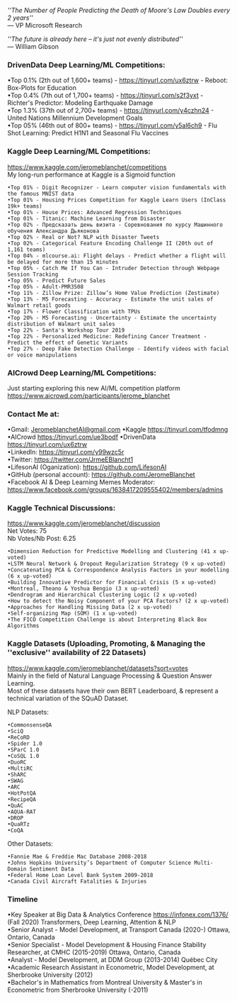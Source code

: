 *''The Number of People Predicting the Death of Moore's Law Doubles every 2 years''*   
― VP Microsoft Research   

*''The future is already here – it's just not evenly distributed''*   
― William Gibson   

### DrivenData Deep Learning/ML Competitions:
•Top 0.1% (2th out of 1,600+ teams) - https://tinyurl.com/ux6ztrw - Reboot: Box-Plots for Education   
•Top 0.4% (7th out of 1,700+ teams) - https://tinyurl.com/s2f3yxt - Richter's Predictor: Modeling Earthquake Damage   
•Top 1.3% (37th out of 2,700+ teams) - https://tinyurl.com/y4czhn24 - United Nations Millennium Development Goals   
•Top 05% (46th out of 800+ teams) - https://tinyurl.com/y5al6ch9 - Flu Shot Learning: Predict H1N1 and Seasonal Flu Vaccines 

### Kaggle Deep Learning/ML Competitions:   
https://www.kaggle.com/jeromeblanchet/competitions   
My long-run performance at Kaggle is a Sigmoid function
```
•Top 01% - Digit Recognizer - Learn computer vision fundamentals with the famous MNIST data   
•Top 01% - Housing Prices Competition for Kaggle Learn Users (InClass 19k+ teams)   
•Top 01% - House Prices: Advanced Regression Techniques   
•Top 01% - Titanic: Machine Learning from Disaster   
•Top 02% - Предсказать день визита - Соревнования по курсу Машинного обучения Александра Дьяконова      
•Top 02% - Real or Not? NLP with Disaster Tweets   
•Top 02% - Categorical Feature Encoding Challenge II (20th out of 1,161 teams)  
•Top 04% - mlcourse.ai: Flight delays - Predict whether a flight will be delayed for more than 15 minutes   
•Top 05% - Catch Me If You Can - Intruder Detection through Webpage Session Tracking   
•Top 05% - Predict Future Sales   
•Top 05% - Adult-PMR3508   
•Top 11% - Zillow Prize: Zillow’s Home Value Prediction (Zestimate)  
•Top 13% - M5 Forecasting - Accuracy - Estimate the unit sales of Walmart retail goods   
•Top 17% - Flower Classification with TPUs   
•Top 20% - M5 Forecasting - Uncertainty - Estimate the uncertainty distribution of Walmart unit sales   
•Top 22% - Santa's Workshop Tour 2019   
•Top 22% - Personalized Medicine: Redefining Cancer Treatment - Predict the effect of Genetic Variants      
•Top 27% - Deep Fake Detection Challenge - Identify videos with facial or voice manipulations   
```

### AICrowd Deep Learning/ML Competitions:
Just starting exploring this new AI/ML competition platform https://www.aicrowd.com/participants/jerome_blanchet   

### Contact Me at:
•Gmail: JeromeblanchetAI@gmail.com
•Kaggle https://tinyurl.com/tfodmng 
•AICrowd https://tinyurl.com/ue3bodf 
•DrivenData https://tinyurl.com/ux6ztrw   
•LinkedIn: https://tinyurl.com/y99wzc5r  
•Twitter: https://twitter.com/JrmeEBlancht1    
•LifesonAI (Oganization): https://github.com/LifesonAI   
•GitHub (personal account): https://github.com/JeromeBlanchet  
•Facebook AI & Deep Learning Memes Moderator: https://www.facebook.com/groups/1638417209555402/members/admins   

### Kaggle Technical Discussions:
https://www.kaggle.com/jeromeblanchet/discussion   
Net Votes: 75   
Nb Votes/Nb Post: 6.25   
```
•Dimension Reduction for Predictive Modelling and Clustering (41 x up-voted)   
•LSTM Neural Network & Dropout Regularization Strategy (9 x up-voted)   
•Concatenating PCA & Correspondence Analysis Factors in your modelling (6 x up-voted)   
•Building Innovative Predictor for Financial Crisis (5 x up-voted)   
•Montreal, Theano & Yoshua Bengio (3 x up-voted)   
•Dendrogram and Hierarchical Clustering Logic (2 x up-voted)   
•How to detect the Noisy Component of your PCA Factors? (2 x up-voted)   
•Approaches for Handling Missing Data (2 x up-voted)   
•Self-organizing Map (SOM) (1 x up-voted)   
•The FICO Competition Challenge is about Interpreting Black Box Algorithms   
```
### Kaggle Datasets (Uploading, Promoting, & Managing the ''exclusive'' availability of 22 Datasets)
https://www.kaggle.com/jeromeblanchet/datasets?sort=votes   
Mainly in the field of Natural Language Processing & Question Answer Learning.   
Most of these datasets have their own BERT Leaderboard, & represent a technical variation of the SQuAD Dataset.   

NLP Datasets:   
```
•CommonsenseQA   
•SciQ   
•ReCoRD   
•Spider 1.0   
•SParC 1.0   
•CoSQL 1.0   
•DuoRC   
•MultiRC   
•ShARC   
•SWAG   
•ARC   
•HotPotQA   
•RecipeQA   
•QuAC   
•AQUA-RAT   
•DROP   
•QuaRTz   
•CoQA   
```
Other Datasets:   
```
•Fannie Mae & Freddie Mac Database 2008-2018   
•Johns Hopkins University’s Department of Computer Science Multi-Domain Sentiment Data   
•Federal Home Loan Level Bank System 2009-2018   
•Canada Civil Aircraft Fatalities & Injuries   
```
### Timeline
•Key Speaker at Big Data & Analytics Conference https://infonex.com/1376/ (Fall 2020) Transformers, Deep Learning, Attention & NLP      
•Senior Analyst - Model Development, at Transport Canada (2020-)  Ottawa, Ontario, Canada         
•Senior Specialist - Model Development & Housing Finance Stability Researcher, at CMHC (2015-2019) Ottawa, Ontario, Canada      
•Analyst - Model Development, at DDM Group (2013-2014) Québec City      
•Academic Research Assistant in Econometric, Model Development, at Sherbrooke University (2012)      
•Bachelor's in Mathematics from Montreal University & Master's in Econometric from Sherbrooke University (-2011)      


